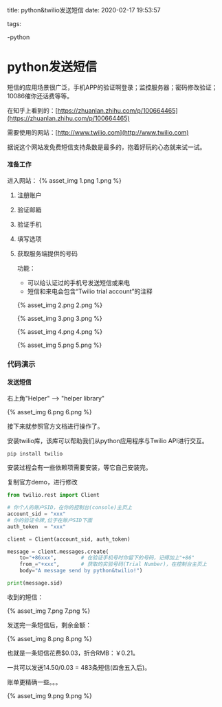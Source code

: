 title: python&twilio发送短信
date: 2020-02-17 19:53:57

tags:

-python

# python发送短信

短信的应用场景很广泛，手机APP的验证啊登录；监控服务器；密码修改验证；10086催你还话费等等。



在知乎上看到的：[https://zhuanlan.zhihu.com/p/100664465](https://zhuanlan.zhihu.com/p/100664465)

需要使用的网站：[http://www.twilio.com](http://www.twilio.com)

据说这个网站发免费短信支持条数是最多的，抱着好玩的心态就来试一试。



#### 准备工作

进入网站：
{% asset_img 1.png 1.png %}


1. 注册账户

2. 验证邮箱

3. 验证手机

4. 填写选项

5. 获取服务端提供的号码

   功能：

   - 可以给认证过的手机号发送短信或来电
   - 短信和来电会包含“Twilio trial account”的注释

   {% asset_img 2.png 2.png %}

   {% asset_img 3.png 3.png %}

   {% asset_img 4.png 4.png %}

   {% asset_img 5.png 5.png %}



### 代码演示

#### 发送短信

右上角"Helper" --> "helper library"

{% asset_img 6.png 6.png %}

接下来就参照官方文档进行操作了。

安装twilio库，该库可以帮助我们从python应用程序与Twilio API进行交互。

~~~
pip install twilio
~~~

安装过程会有一些依赖项需要安装，等它自己安装完。



复制官方demo，进行修改

~~~python
from twilio.rest import Client

# 你个人的账户SID，在你的控制台(console)主页上
account_sid = "xxx"
# 你的验证令牌,位于在账户SID下面
auth_token  = "xxx"

client = Client(account_sid, auth_token)

message = client.messages.create(
    to="+86xxx",        # 在验证手机号时你留下的号码，记得加上"+86"
    from_="+xxx",       # 获取的实验号码(Trial Number)，在控制台主页上
    body="A message send by python&twilio!")

print(message.sid)
~~~



收到的短信：

{% asset_img 7.png 7.png %}

发送完一条短信后，剩余金额：

{% asset_img 8.png 8.png %}

也就是一条短信花费$0.03，折合RMB：￥0.21。

一共可以发送$14.50/$0.03 = 483条短信(四舍五入后)。

账单更精确一些。。。

{% asset_img 9.png 9.png %}